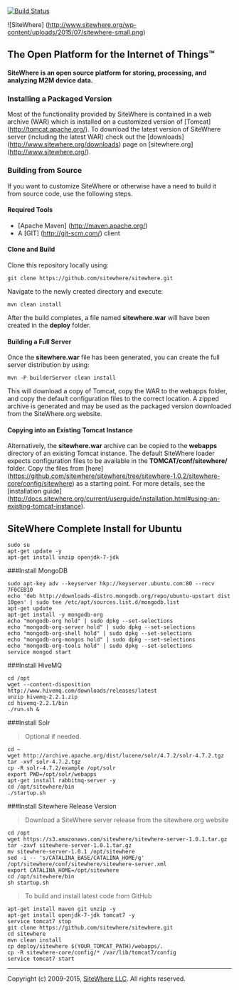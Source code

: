 [![Build Status](https://drone.io/github.com/sitewhere/sitewhere/status.png)](https://drone.io/github.com/sitewhere/sitewhere/latest)

![SiteWhere] (http://www.sitewhere.org/wp-content/uploads/2015/07/sitewhere-small.png)

The Open Platform for the Internet of Things™
-----------------------------------------------

#### SiteWhere is an open source platform for storing, processing, and analyzing M2M device data. ####

### Installing a Packaged Version

Most of the functionality provided by SiteWhere is contained in a web archive (WAR) which is installed on a customized version of [Tomcat] (http://tomcat.apache.org/). To download the latest version of SiteWhere server (including the latest WAR) check out the [downloads] (http://www.sitewhere.org/downloads) page on [sitewhere.org] (http://www.sitewhere.org/).

### Building from Source
If you want to customize SiteWhere or otherwise have a need to build it from source code, use the following steps.

#### Required Tools #####
* [Apache Maven] (http://maven.apache.org/)
* A [GIT] (http://git-scm.com/) client

#### Clone and Build #####
Clone this repository locally using:

    git clone https://github.com/sitewhere/sitewhere.git
    
Navigate to the newly created directory and execute:

    mvn clean install

After the build completes, a file named **sitewhere.war** will have been created in the **deploy** 
folder. 

#### Building a Full Server #####
Once the **sitewhere.war** file has been generated, you can create the full server distribution by using:

	mvn -P builderServer clean install
	
This will download a copy of Tomcat, copy the WAR to the webapps folder, and copy the default 
configuration files to the correct location. A zipped archive is generated and may be used 
as the packaged version downloaded from the SiteWhere.org website.

#### Copying into an Existing Tomcat Instance #####
Alternatively, the **sitewhere.war** archive can be copied to the **webapps** directory of an existing
Tomcat instance. The default SiteWhere loader expects configuration files to be available in the **TOMCAT/conf/sitewhere/** 
folder. Copy the files from [here] (https://github.com/sitewhere/sitewhere/tree/sitewhere-1.0.2/sitewhere-core/config/sitewhere) 
as a starting point. For more details, see the 
[installation guide] (http://docs.sitewhere.org/current/userguide/installation.html#using-an-existing-tomcat-instance).


SiteWhere Complete Install for Ubuntu
-------------------------------------

    sudo su
    apt-get update -y
    apt-get install unzip openjdk-7-jdk

###Install MongoDB

    sudo apt-key adv --keyserver hkp://keyserver.ubuntu.com:80 --recv 7F0CEB10
    echo 'deb http://downloads-distro.mongodb.org/repo/ubuntu-upstart dist 10gen' | sudo tee /etc/apt/sources.list.d/mongodb.list
    apt-get update
    apt-get install -y mongodb-org
    echo "mongodb-org hold" | sudo dpkg --set-selections
    echo "mongodb-org-server hold" | sudo dpkg --set-selections
    echo "mongodb-org-shell hold" | sudo dpkg --set-selections
    echo "mongodb-org-mongos hold" | sudo dpkg --set-selections
    echo "mongodb-org-tools hold" | sudo dpkg --set-selections
    service mongod start

###Install HiveMQ

    cd /opt
    wget --content-disposition http://www.hivemq.com/downloads/releases/latest
    unzip hivemq-2.2.1.zip
    cd hivemq-2.2.1/bin
    ./run.sh &

###Install Solr

> Optional if needed.

    cd ~
    wget http://archive.apache.org/dist/lucene/solr/4.7.2/solr-4.7.2.tgz
    tar -xvf solr-4.7.2.tgz
    cp -R solr-4.7.2/example /opt/solr
    export PWD=/opt/solr/webapps
    apt-get install rabbitmq-server -y
    cd /opt/sitewhere/bin
    ./startup.sh

###Install Sitewhere Release Version

> Download a SiteWhere server release from the sitewhere.org website

    cd /opt
    wget https://s3.amazonaws.com/sitewhere/sitewhere-server-1.0.1.tar.gz
    tar -zxvf sitewhere-server-1.0.1.tar.gz
    mv sitewhere-server-1.0.1 /opt/sitewhere
    sed -i -- 's/CATALINA_BASE/CATALINA_HOME/g' /opt/sitewhere/conf/sitewhere/sitewhere-server.xml
    export CATALINA_HOME=/opt/sitewhere
    cd /opt/sitewhere/bin
    sh startup.sh

> To build and install latest code from GitHub

    apt-get install maven git unzip -y
    apt-get install openjdk-7-jdk tomcat7 -y
    service tomcat7 stop
    git clone https://github.com/sitewhere/sitewhere.git
    cd sitewhere
    mvn clean install
    cp deploy/sitewhere $(YOUR_TOMCAT_PATH)/webapps/.
    cp -R sitewhere-core/config/* /var/lib/tomcat7/config
    service tomcat7 start

* * * *

Copyright (c) 2009-2015, [SiteWhere LLC](http://www.sitewhere.com). All rights reserved.
